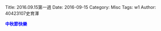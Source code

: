 Title: 2016.09.15第一週
Date: 2016-09-15
Category: Misc
Tags: w1
Author: 40423107史育澤

<b><font color="blue">中秋節快樂</font></b>


<!-- PELICAN_END_SUMMARY -->




